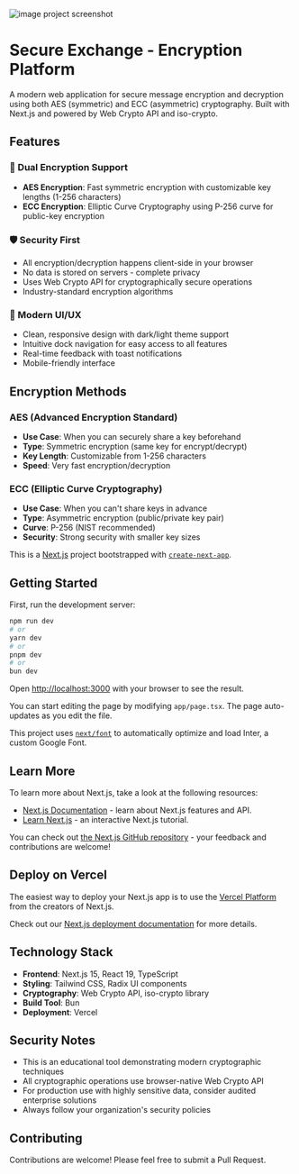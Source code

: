 

![image](https://github.com/user-attachments/assets/ad8a2bd8-14aa-4858-929d-d11ef331ad20)
project screenshot 

# Secure Exchange - Encryption Platform

A modern web application for secure message encryption and decryption using both AES (symmetric) and ECC (asymmetric) cryptography. Built with Next.js and powered by Web Crypto API and iso-crypto.

## Features

### 🔐 Dual Encryption Support
- **AES Encryption**: Fast symmetric encryption with customizable key lengths (1-256 characters)
- **ECC Encryption**: Elliptic Curve Cryptography using P-256 curve for public-key encryption

### 🛡️ Security First
- All encryption/decryption happens client-side in your browser
- No data is stored on servers - complete privacy
- Uses Web Crypto API for cryptographically secure operations
- Industry-standard encryption algorithms

### 🎨 Modern UI/UX
- Clean, responsive design with dark/light theme support
- Intuitive dock navigation for easy access to all features
- Real-time feedback with toast notifications
- Mobile-friendly interface

## Encryption Methods

### AES (Advanced Encryption Standard)
- **Use Case**: When you can securely share a key beforehand
- **Type**: Symmetric encryption (same key for encrypt/decrypt)
- **Key Length**: Customizable from 1-256 characters
- **Speed**: Very fast encryption/decryption

### ECC (Elliptic Curve Cryptography)
- **Use Case**: When you can't share keys in advance
- **Type**: Asymmetric encryption (public/private key pair)
- **Curve**: P-256 (NIST recommended)
- **Security**: Strong security with smaller key sizes

This is a [Next.js](https://nextjs.org/) project bootstrapped with [`create-next-app`](https://github.com/vercel/next.js/tree/canary/packages/create-next-app).

## Getting Started

First, run the development server:

```bash
npm run dev
# or
yarn dev
# or
pnpm dev
# or
bun dev
```

Open [http://localhost:3000](http://localhost:3000) with your browser to see the result.

You can start editing the page by modifying `app/page.tsx`. The page auto-updates as you edit the file.

This project uses [`next/font`](https://nextjs.org/docs/basic-features/font-optimization) to automatically optimize and load Inter, a custom Google Font.

## Learn More

To learn more about Next.js, take a look at the following resources:

- [Next.js Documentation](https://nextjs.org/docs) - learn about Next.js features and API.
- [Learn Next.js](https://nextjs.org/learn) - an interactive Next.js tutorial.

You can check out [the Next.js GitHub repository](https://github.com/vercel/next.js/) - your feedback and contributions are welcome!

## Deploy on Vercel

The easiest way to deploy your Next.js app is to use the [Vercel Platform](https://vercel.com/new?utm_medium=default-template&filter=next.js&utm_source=create-next-app&utm_campaign=create-next-app-readme) from the creators of Next.js.

Check out our [Next.js deployment documentation](https://nextjs.org/docs/deployment) for more details.

## Technology Stack

- **Frontend**: Next.js 15, React 19, TypeScript
- **Styling**: Tailwind CSS, Radix UI components
- **Cryptography**: Web Crypto API, iso-crypto library
- **Build Tool**: Bun
- **Deployment**: Vercel

## Security Notes

- This is an educational tool demonstrating modern cryptographic techniques
- All cryptographic operations use browser-native Web Crypto API
- For production use with highly sensitive data, consider audited enterprise solutions
- Always follow your organization's security policies

## Contributing

Contributions are welcome! Please feel free to submit a Pull Request.

